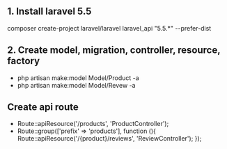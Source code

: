 ## 1. Install laravel 5.5
composer create-project laravel/laravel laravel_api "5.5.*" --prefer-dist
## 2. Create model, migration, controller, resource, factory
<ul>
    <li>php artisan make:model Model/Product -a</li>
    <li>php artisan make:model Model/Revew -a</li>
</ul>

## Create api route
<ul>
    <li>Route::apiResource('/products', 'ProductController');</li>
    <li>Route::group(['prefix' => 'products'], function (){
             Route::apiResource('/{product}/reviews', 'ReviewController');
        });</li>
</ul>